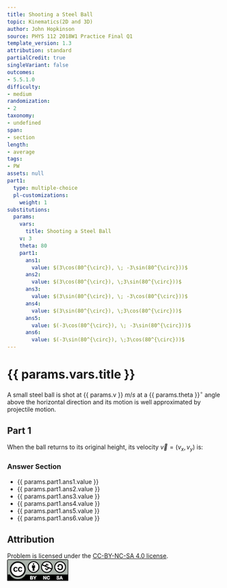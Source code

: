 ```yaml
---
title: Shooting a Steel Ball
topic: Kinematics(2D and 3D)
author: John Hopkinson
source: PHYS 112 2018W1 Practice Final Q1
template_version: 1.3
attribution: standard
partialCredit: true
singleVariant: false
outcomes:
- 5.5.1.0
difficulty:
- medium
randomization:
- 2
taxonomy:
- undefined
span:
- section
length:
- average
tags:
- PW
assets: null
part1:
  type: multiple-choice
  pl-customizations:
    weight: 1
substitutions:
  params:
    vars:
      title: Shooting a Steel Ball
    v: 3
    theta: 80
    part1:
      ans1:
        value: $(3\cos(80^{\circ}), \; -3\sin(80^{\circ}))$
      ans2:
        value: $(3\cos(80^{\circ}), \;3\sin(80^{\circ}))$
      ans3:
        value: $(3\sin(80^{\circ}), \; -3\cos(80^{\circ}))$
      ans4:
        value: $(3\sin(80^{\circ}), \;3\cos(80^{\circ}))$
      ans5:
        value: $(-3\cos(80^{\circ}), \; -3\sin(80^{\circ}))$
      ans6:
        value: $(-3\sin(80^{\circ}), \;3\cos(80^{\circ}))$
---
```

# {{ params.vars.title }}
A small steel ball is shot at {{ params.v }} $m/s$ at a {{ params.theta }}$^{\circ}$ angle above the horizontal direction and its motion is well approximated by projectile motion.

## Part 1

When the ball returns to its original height, its velocity $\overrightarrow{v} = (v_x, v_y)$ is:

### Answer Section

- {{ params.part1.ans1.value }}
- {{ params.part1.ans2.value }}
- {{ params.part1.ans3.value }}
- {{ params.part1.ans4.value }}
- {{ params.part1.ans5.value }}
- {{ params.part1.ans6.value }}

## Attribution

Problem is licensed under the [CC-BY-NC-SA 4.0 license](https://creativecommons.org/licenses/by-nc-sa/4.0/).<br> ![The Creative Commons 4.0 license requiring attribution-BY, non-commercial-NC, and share-alike-SA license.](https://raw.githubusercontent.com/firasm/bits/master/by-nc-sa.png)